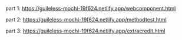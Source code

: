 part 1: https://guileless-mochi-19f624.netlify.app/webcomponent.html

part 2: https://guileless-mochi-19f624.netlify.app/methodtest.html

part 3: https://guileless-mochi-19f624.netlify.app/extracredit.html